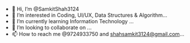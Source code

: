- 👋 Hi, I’m @SamkitShah3124
- 👀 I’m interested in Coding, UI/UX, Data Structures & Algorithm...
- 🌱 I’m currently learning Information Technology ...
- 💞️ I’m looking to collaborate on ...
- 📫 How to reach me @9724933750 and shahsamkit3124@gmail.com...

<!---
SamkitShah3124/SamkitShah3124 is a ✨ special ✨ repository because its `README.md` (this file) appears on your GitHub profile.
You can click the Preview link to take a look at your changes.
--->
